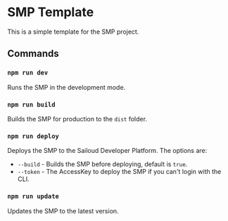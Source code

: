 # SMP Template

This is a simple template for the SMP project.

## Commands

### `npm run dev`

Runs the SMP in the development mode.

### `npm run build`

Builds the SMP for production to the `dist` folder.

### `npm run deploy`

Deploys the SMP to the Sailoud Developer Platform. The options are:

- `--build` - Builds the SMP before deploying, default is `true`.
- `--token` - The AccessKey to deploy the SMP if you can't login with the CLI.

### `npm run update`

Updates the SMP to the latest version.
